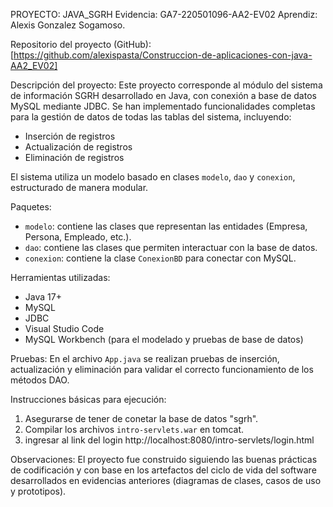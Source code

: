 PROYECTO: JAVA_SGRH
Evidencia: GA7-220501096-AA2-EV02
Aprendiz: Alexis Gonzalez Sogamoso.

Repositorio del proyecto (GitHub):
[https://github.com/alexispasta/Construccion-de-aplicaciones-con-java-AA2_EV02]

Descripción del proyecto:
Este proyecto corresponde al módulo del sistema de información SGRH desarrollado en Java, con conexión a base de datos MySQL mediante JDBC. Se han implementado funcionalidades completas para la gestión de datos de todas las tablas del sistema, incluyendo:

- Inserción de registros
- Actualización de registros
- Eliminación de registros

El sistema utiliza un modelo basado en clases `modelo`, `dao` y `conexion`, estructurado de manera modular.

Paquetes:
- `modelo`: contiene las clases que representan las entidades (Empresa, Persona, Empleado, etc.).
- `dao`: contiene las clases que permiten interactuar con la base de datos.
- `conexion`: contiene la clase `ConexionBD` para conectar con MySQL.

Herramientas utilizadas:
- Java 17+
- MySQL
- JDBC
- Visual Studio Code
- MySQL Workbench (para el modelado y pruebas de base de datos)

Pruebas:
En el archivo `App.java` se realizan pruebas de inserción, actualización y eliminación para validar el correcto funcionamiento de los métodos DAO.

Instrucciones básicas para ejecución:
1. Asegurarse de tener de conetar la base de datos "sgrh".
2. Compilar los archivos `intro-servlets.war` en tomcat.
3. ingresar al link del login http://localhost:8080/intro-servlets/login.html

Observaciones:
El proyecto fue construido siguiendo las buenas prácticas de codificación y con base en los artefactos del ciclo de vida del software desarrollados en evidencias anteriores (diagramas de clases, casos de uso y prototipos).